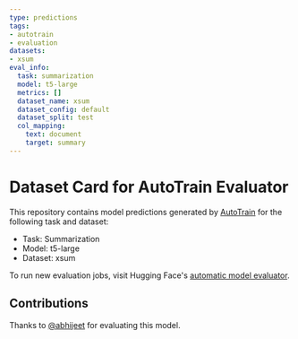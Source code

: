 ```yaml
---
type: predictions
tags:
- autotrain
- evaluation
datasets:
- xsum
eval_info:
  task: summarization
  model: t5-large
  metrics: []
  dataset_name: xsum
  dataset_config: default
  dataset_split: test
  col_mapping:
    text: document
    target: summary
---
```

# Dataset Card for AutoTrain Evaluator

This repository contains model predictions generated by [AutoTrain](https://huggingface.co/autotrain) for the following task and dataset:

* Task: Summarization
* Model: t5-large
* Dataset: xsum

To run new evaluation jobs, visit Hugging Face's [automatic model evaluator](https://huggingface.co/spaces/autoevaluate/model-evaluator).

## Contributions

Thanks to [@abhijeet](https://huggingface.co/abhijeet) for evaluating this model.